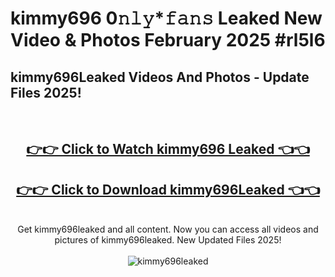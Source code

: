 # kimmy696 0𝚗𝚕𝚢*𝚏𝚊𝚗𝚜 Leaked New Video & Photos February 2025 #rl5l6

<h2>kimmy696Leaked Videos And Photos - Update Files 2025!</h2>
<br>
<div align="center">
<h2><a href="https://mediaupload.pro?title=kimmy696&ref=11F" rel="nofollow">👉👉 Click to Watch kimmy696 Leaked 👈👈</a></h2>
<h2><a href="https://mediaupload.pro?title=kimmy696&ref=11F" rel="nofollow">👉👉 Click to Download kimmy696Leaked 👈👈</a></h2>
<br>
Get kimmy696leaked and all content. Now you can access all videos and pictures of kimmy696leaked. New Updated Files 2025!
<br>
<br>
<a href="https://mediaupload.pro?title=kimmy696&ref=11F" rel="nofollow" data-target="animated-image.originalLink"><img src="https://i.ibb.co/Gkj2r4b/banner.png" alt="kimmy696leaked" style="max-width: 100%; display: inline-block;" data-target="animated-image.originalImage"></a>
</div>
<br>

